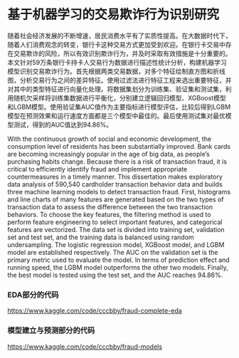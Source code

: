 # 基于机器学习的交易欺诈行为识别研究

随着社会经济发展的不断增速，居民消费水平有了实质性提高。在大数据时代下，随着人们消费观念的转变，银行卡这种交易方式更加受到欢迎。在银行卡交易中存在交易欺诈的风险，所以有效识别欺诈行为，并及时采取有效措施是十分重要的。本文针对59万条银行卡持卡人交易行为数据进行描述性统计分析，构建机器学习模型识别交易欺诈行为。首先根据两类交易数据，对多个特征绘制直方图和折线图，分析交易行为之间的差异特征。使用过滤法进行特征工程来选出重要特征，并对其中的类型特征进行向量化处理。将数据集划分为训练集、验证集和测试集，利用随机欠采样将训练集数据进行平衡化，分别建立逻辑回归模型、XGBoost模型和LGBM模型。使用验证集AUC值作为主要指标进行模型评估，比较后得到LGBM模型在预测效果和运行速度方面都是三个模型中最佳的。最后使用测试集对最优模型测试，得到的AUC值达到94.86%。

With the continuous growth of social and economic development, the consumption level of residents has been substantially improved. Bank cards are becoming increasingly popular in the age of big data, as people’s purchasing habits change. Because there is a risk of transaction fraud, it is critical to efficiently identify fraud and implement appropriate countermeasures in a timely manner. This dissertation makes exploratory data analysis of 590,540 cardholder transaction behavior data and builds three machine learning models to detect transaction fraud. First, histograms and line charts of many features are generated based on the two types of transaction data to assess the difference between the two transaction behaviors. To choose the key features, the filtering method is used to perform feature engineering to select important features, and categorical features are vectorized. The data set is divided into training set, validation set and test set, and the training data is balanced using random undersampling. The logistic regression model, XGBoost model, and LGBM model are established respectively. The AUC on the validation set is the primary metric used to evaluate the model. In terms of prediction effect and running speed, the LGBM model outperforms the other two models. Finally, the best model is tested using the test set, and the AUC reaches 94.86%.

### EDA部分的代码
https://www.kaggle.com/code/cccbby/fraud-complete-eda
### 模型建立与预测部分的代码
https://www.kaggle.com/code/cccbby/fraud-models
